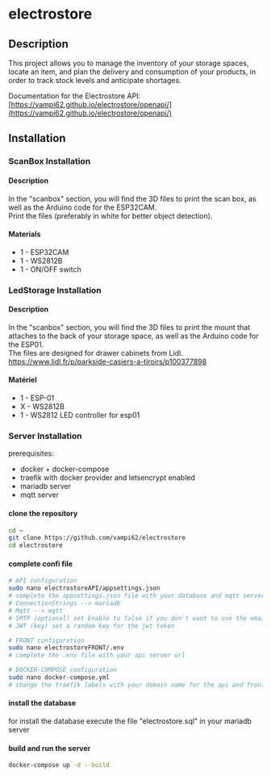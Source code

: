 # electrostore
## Description
This project allows you to manage the inventory of your storage spaces, locate an item, and plan the delivery and consumption of your products, in order to track stock levels and anticipate shortages.

Documentation for the Electrostore API:  
[https://vampi62.github.io/electrostore/openapi/](https://vampi62.github.io/electrostore/openapi/)

## Installation
### ScanBox Installation
#### Description
In the "scanbox" section, you will find the 3D files to print the scan box, as well as the Arduino code for the ESP32CAM.  
Print the files (preferably in white for better object detection).

#### Materials
- 1 - ESP32CAM
- 1 - WS2812B
- 1 - ON/OFF switch

### LedStorage Installation
#### Description
In the "scanbox" section, you will find the 3D files to print the mount that attaches to the back of your storage space, as well as the Arduino code for the ESP01.  
The files are designed for drawer cabinets from Lidl.
https://www.lidl.fr/p/parkside-casiers-a-tiroirs/p100377898

#### Matériel
- 1 - ESP-01
- X - WS2812B
- 1 - WS2812 LED controller for esp01

### Server Installation
prerequisites:
- docker + docker-compose
- traefik with docker provider and letsencrypt enabled
- mariadb server
- mqtt server

#### clone the repository
```bash
cd ~
git clone https://github.com/vampi62/electrostore
cd electrostore
```

#### complete confi file
```bash
# API configuration
sudo nano electrostoreAPI/appsettings.json
# complete the appsettings.json file with your database and mqtt server credentials
# ConnectionStrings --> mariadb
# Mqtt --> mqtt
# SMTP (optional) set Enable to false if you don't want to use the email service
# JWT (key) set a random key for the jwt token

# FRONT configuration
sudo nano electrostoreFRONT/.env
# complete the .env file with your api server url

# DOCKER-COMPOSE configuration
sudo nano docker-compose.yml
# change the traefik labels with your domain name for the api and front
```

#### install the database
for install the database execute the file "electrostore.sql" in your mariadb server

#### build and run the server
```bash
docker-compose up -d --build
```
